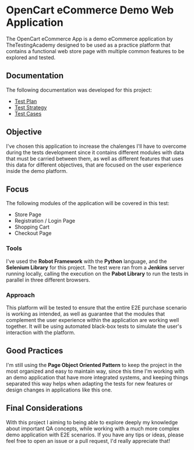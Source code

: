 # OpenCart eCommerce Demo Web Application
The OpenCart eCommerce App is a demo eCommerce application by TheTestingAcademy designed to be used as a practice platform that contains a functional web store page with multiple common features to be explored and tested.

## Documentation
The following documentation was developed for this project:
* [Test Plan](https://github.com/GarzonSan/OpenCart-Tests-Project/blob/main/Test%20Documentation/Test%20Plan%20-%20OpenCart.pdf)
* [Test Strategy](https://github.com/GarzonSan/OpenCart-Tests-Project/blob/main/Test%20Documentation/Test%20Strategy%20-%20OpenCart.pdf)
* [Test Cases](https://github.com/GarzonSan/OpenCart-Tests-Project/blob/main/Test%20Cases/Test%20Cases%20-%20OpenCart.xlsx)

## Objective
I've chosen this application to increase the chalenges I'll have to overcome during the tests development since it contains different modules with data that must be carried between them, as well as different features that uses this data for different objectives, that are focused on the user experience inside the demo platform.

## Focus
The following modules of the application will be covered in this test:
* Store Page
* Registration / Login Page
* Shopping Cart
* Checkout Page

### Tools
I've used the **Robot Framework** with the **Python** language, and the **Selenium Library** for this project. The test were ran from a **Jenkins** server running locally, calling the execution on the **Pabot Library** to run the tests in parallel in three different browsers.

### Approach
This platform will be tested to ensure that the entire E2E purchase scenario is working as intended, as well as guarantee that the modules that complement the user experience within the application are working well together.
It will be using automated black-box tests to simulate the user's interaction with the platform.

## Good Practices
I'm still using the **Page Object Oriented Pattern** to keep the project in the most organized and easy to maintain way, since this time I'm working with an demo application that have more integrated systems, and keeping things separated this way helps when adapting the tests for new features or design changes in applications like this one.

## Final Considerations
With this project I aiming to being able to explore deeply my knowledge about important QA concepts, while working with a much more complex demo application with E2E scenarios.
If you have any tips or ideas, please feel free to open an issue or a pull request, I'd really appreciate that!
